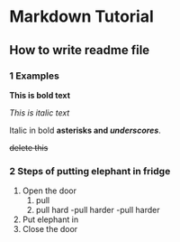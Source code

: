 # Markdown Tutorial 

## How to write readme file

### 1 Examples
**This is bold text**

*This is italic text*

Italic in bold **asterisks and _underscores_**.

~~delete this~~

### 2 Steps of putting elephant in fridge 
1. Open the door
    1. pull
    2. pull hard
           -pull harder
           -pull harder
3. Put elephant in
4. Close the door
